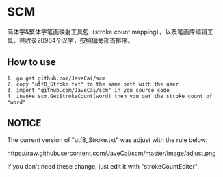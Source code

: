 # SCM
简体字&amp;繁体字笔画映射工具包（stroke count mapping），以及笔画库编辑工具。共收录20964个汉字，按照偏旁部首排序。

## How to use

	1. go get github.com/JaveCai/scm
	2. copy "utf8_Stroke.txt" to the same path with the user
	3. import "github.com/JaveCai/scm" in you source code
	4. invoke scm.GetStrokeCount(word) then you get the stroke count of "word"

## NOTICE

The current version of "utf8_Stroke.txt" was adjust with the rule below:

https://raw.githubusercontent.com/JaveCai/scm/master/image/adjust.png 

If you don't need these change, just edit it with "strokeCountEditer".